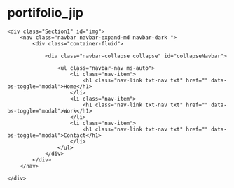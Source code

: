 # portifolio_jip




    <div class="Section1" id="img">
        <nav class="navbar navbar-expand-md navbar-dark ">
            <div class="container-fluid">

                <div class="navbar-collapse collapse" id="collapseNavbar">

                    <ul class="navbar-nav ms-auto">
                        <li class="nav-item">
                            <h1 class="nav-link txt-nav txt" href="" data-bs-toggle="modal">Home</h1>
                        </li>
                        <li class="nav-item">
                            <h1 class="nav-link txt-nav txt" href="" data-bs-toggle="modal">Work</h1>
                        </li>
                        <li class="nav-item">
                            <h1 class="nav-link txt-nav txt" href="" data-bs-toggle="modal">Contact</h1>
                        </li>
                    </ul>
                </div>
            </div>
        </nav>

    </div>